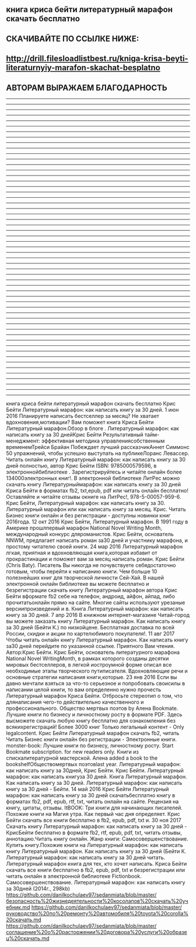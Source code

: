 книга криса бейти литературный марафон скачать бесплатно
--------------------------------------------------
СКАЧИВАЙТЕ ПО ССЫЛКЕ НИЖЕ:
--------------------------------------------------
http://drill.filesloadlistbest.ru/kniga-krisa-beyti-literaturnyiy-marafon-skachat-besplatno
--------------------------------------------------
АВТОРАМ ВЫРАЖАЕМ БЛАГОДАРНОСТЬ
--------------------------------------------------
--------------------------------------------------
--------------------------------------------------
--------------------------------------------------
--------------------------------------------------
--------------------------------------------------
--------------------------------------------------
--------------------------------------------------
--------------------------------------------------
--------------------------------------------------
--------------------------------------------------
--------------------------------------------------
--------------------------------------------------
--------------------------------------------------
--------------------------------------------------
--------------------------------------------------
--------------------------------------------------
--------------------------------------------------
--------------------------------------------------
--------------------------------------------------
--------------------------------------------------
--------------------------------------------------
--------------------------------------------------
--------------------------------------------------
--------------------------------------------------
--------------------------------------------------
--------------------------------------------------
--------------------------------------------------
--------------------------------------------------
--------------------------------------------------
--------------------------------------------------
--------------------------------------------------
--------------------------------------------------
--------------------------------------------------
--------------------------------------------------
--------------------------------------------------
--------------------------------------------------
--------------------------------------------------
--------------------------------------------------
--------------------------------------------------
--------------------------------------------------
--------------------------------------------------
--------------------------------------------------
--------------------------------------------------
--------------------------------------------------
--------------------------------------------------
--------------------------------------------------
--------------------------------------------------
--------------------------------------------------
--------------------------------------------------
--------------------------------------------------
--------------------------------------------------
--------------------------------------------------
--------------------------------------------------
--------------------------------------------------
--------------------------------------------------
книга криса бейти литературный марафон скачать бесплатно Крис Бейти Литературный марафон: как написать книгу за 30 дней. 1 июн 2016  Планируете написать бестселлер за месяц? Не хватает вдохновения,мотивации? Вам поможет книга Криса Бейти Литературный марафон.Обзор в блоге . Литературный марафон: как написать книгу за 30 днейКрис Бейти Результативный тайм-менеджмент: эффективная методика управлениясобственным временемТрейси Брайан  Побеждает лучший рассказчикАннет Симмонс  50 упражнений, чтобы успешно выступать на публикеЛоранс Левассер. Читать онлайн книгу Литературный марафон: как написать книгу за 30 дней полностью, автор Крис Бейти ISBN: 9785000579596, в электроннойбиблиотеке . Зарегистрируйтесь и читайте онлайн более 134000электронных книг!. В электронной библиотеке ЛитРес можно скачать книгу Литературныймарафон: как написать книгу за 30 дней Криса Бейти в форматах fb2, txt,epub, pdf или читать онлайн бесплатно! Оставляйте и читайте отзывы окниге на ЛитРес!, 978-5-00057-959-6. Крис Бейти, Литературный марафон: как написать книгу за 30. Литературный марафон или как написать книгу за месяц. Крис. Читать Бизнес книги онлайн и без регистрации - доступны новинки книг 2016года. 12 окт 2016  Крис Бейти, Литературный марафон. В 1991 году в Америке прошлпервый марафон National Novel Writing Month, международный конкурс дляроманистов. Крис Бейти, основатель NNWM, предлагает написать роман за30 дней и участнику марафона, и простому читателю своей книги. 24 мар 2016  Литературный марафон  лгкая, приятная и вдохновляющая книга,которая избавит от прокрастинации и поможет вам за месяц написать роман.  Крис Бейти (Chris Baty). Писатель  Вы никогда не почувствуете себядостаточно готовым, чтобы перейти к написанию книги. Чем больше
10 полезнейших книг для творческой личности  Сей-Хай. В нашей электронной онлайн библиотеке вы можете бесплатно и безрегистрации скачать книгу Литературный марафон автора Крис Бейти вформате fb2 себе на телефон, андроид, айфон, айпад, либо прочитатьонлайн прямо на сайте. Многие сайты используют урезаные версиипроизведений и в. Книга Литературный марафон: как написать книгу за 30 дней. 7 апр 2016  В книжном интернет-магазине Читай-город вы можете заказать книгу Литературный марафон. Как написать книгу за 30 дней (Бейти К.) по низкойцене. Бесплатная доставка по всей России, скидки и акции по картелюбимого покупателя!. 11 авг 2017  Чтобы читать онлайн книгу  Литературный марафон. Как написать книгу за30 дней  перейдите по указанной ссылке. Приятного Вам чтения. Автор:Крис Бейти. Крис Бейти, основатель литературного марафона National Novel WritingMonth, в рамках которого созданы десятки мировых бестселлеров, в легкой иостроумной форме описал все необходимые этапы творческого путиписателя. Вдохновляющие речи и основные стратегии написания книги,которые. 23 янв 2016  Если вы давно мечтали взяться за что-то серьезное и попробовать своисилы в написании целой книги, то вам определенно нужно прочесть Литературный марафон Криса Бейти. Отбросьте стереотип о том, что длянаписания чего-то действительно качественного и профессионального. Общество мертвых поэтов by Алена  Bookmate. Лучшие книги по бизнесу и личностному росту в формате PDF. Здесь высможете скачать любую книгу бесплатно для ознакомления без всякихрегистраций! Более 3000 книг  Только легальный контент - Only legalcontent. Крис Бейти Литературный марафон  скачать fb2, читать
Читать Бизнес книги онлайн без регистрации - Электронные книги. monster-book: Лучшие книги по бизнесу, личностному росту. Start Bookmate subscription. for new readers only. Книги из спискалитературной мастерской. Алена added a book to the bookshelfОбществомертвых поэтовlast year. Литературный марафон: как написать книгу за 30дней, Крис Бейти. Крис Бейти. Литературный марафон: как написать книгуза 30 дней. Книга Литературный марафон. Как написать книгу за 30 дней. Литературный марафон: как написать книгу за 30 дней - Бейти. 14 май 2016  Крис Бейти Литературный марафон: как написать книгу за 30 дней скачатьбесплатно книгу в форматах fb2, pdf, epub, rtf, txt, читать онлайн на сайте. Рецензия на книгу, цитаты, отзывы. ItBOOK: Три книги для начинающих писателей. Похожие книги на Магия утра. Как первый час дня определяет. Крис Бейти  скачать все книги бесплатно в fb2, epub, pdf, txt и. 30 ноя 2017  Скачать книгу Литературный марафон: как написать книгу за 30 дней - КрисБейти бесплатно в формате fb2, rtf, epub, pdf, txt, читать отзывы, аннотацию.Читать книгу онлайн. Жанр книги: Самосовершенствование. Купить книгу.Похожие книги на Литературный марафон: как написать книгу
Литературный марафон. Как написать книгу за 30 дней (Бейти К. Литературный марафон: как написать книгу за 30 дней читать. Литературный марафон  книга для тех, кто хочет написать. Криса Бейти  скачать все книги бесплатно в fb2, epub, pdf, txt и безрегистрации или читать онлайн в электронной библиотеке Fictionbook. Самосовершенствование. Литературный марафон: как написать книгу за 30дней (2014г., 298kb)
https://github.com/danilkochulaev97/sedanmiata/blob/master/безопасность%20жизнедеятельности%20косолапов%20скачать%20учебник.md
https://github.com/danilkochulaev97/sedanmiata/blob/master/руководство%20по%20ремонту%20автомобиля%20toyota%20corolla%20скачать.md
https://github.com/danilkochulaev97/sedanmiata/blob/master/соглашение%20о%20расторжении%20договора%20услуги%20образец%20скачать.md